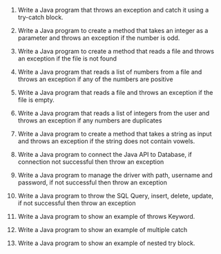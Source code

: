 <ol>

1. Write a Java program that throws an exception and catch it using a try-catch block.

2. Write a Java program to create a method that takes an integer as a parameter and throws an exception if the number is odd.

3. Write a Java program to create a method that reads a file and throws an exception if the file is not found

4. Write a Java program that reads a list of numbers from a file and throws an exception if any of the numbers are positive

5. Write a Java program that reads a file and throws an exception if the file is empty.

6. Write a Java program that reads a list of integers from the user and throws an exception if any numbers are duplicates

7. Write a Java program to create a method that takes a string as input and throws an exception if the string does not contain vowels.

8. Write a Java program to connect the Java API to Database, if connection not successful then throw an exception

9. Write a Java program to manage the driver with path, username and password, if not successful then throw an exception

10. Write a Java program to throw the SQL Query, insert, delete, update, if not successful then throw an exception

11. Write a Java program to show an example of throws Keyword.

12. Write a Java program to show an example of multiple catch

13. Write a Java program to show an example of nested try block.

</ol>

